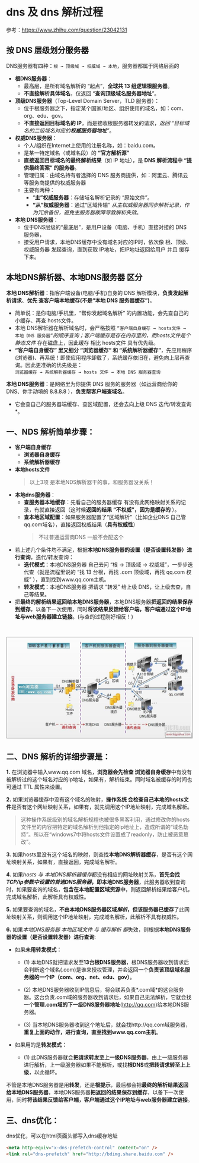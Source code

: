 # dns 及 dns 解析过程

参考：https://www.zhihu.com/question/23042131

## 按 DNS 层级划分服务器
DNS服务器有四种：```根 → 顶级域 → 权威域 → 本地```，服务器都属于网络层面的
* **根DNS服务器**：
    * 最高层，是所有域名解析的 “起点”，**全球共 13 组逻辑根服务器**。
    * **不直接解析具体域名**，仅返回 “**查询顶级域名服务器地址**”。
* **顶级DNS服务器**（Top-Level Domain Server，TLD 服务器）：
    * 位于根服务器之下，指定某个国家/地区、组织使用的域名，如：com、org、edu、gov。
    * **不直接返回目标域名的 IP**，而是接收根服务器转发的请求，*返回 “目标域名的二级域名对应的**权威服务器地址**”*。
* **权威DNS服务器**：
    * 个人/组织在Internet上使用的注册名称，如：baidu.com。
    * 是某一特定域名（或域名段）的 **“官方解析源”** 
    * **直接返回目标域名的最终解析结果**（如 IP 地址），是 **DNS 解析流程中 “提供最终答案” 的服务器**。
    * 管理归属：由域名持有者选择的 DNS 服务商提供，如：阿里云、腾讯云等服务商提供的权威服务器
    * 主要有两种：
        * “**主”权威服务器**：存储域名解析记录的 “原始文件”。
        * **“从”权威服务器**：通过“区域传输” *从主权威服务器同步解析记录，作为冗余备份，避免主服务器故障导致解析失效*。
* **本地 DNS服务器**：
    * 位于DNS层级的“最底层”，是用户设备（电脑、手机）直接对接的 DNS 服务器，
    * 接受用户请求，本地DNS缓存中没有域名对应的IP时，依次像 根、顶级、权威服务器 发起查询，直到获取 IP地址，把IP地址返回给用户 并且 缓存下来。


## 本地DNS解析器、本地DNS服务器 区分
**本地 DNS解析器**：指客户端设备(电脑/手机)自身的 DNS 解析模块，**负责发起解析请求**、**优先 查客户端本地缓存(不是“本地 DNS 服务器缓存”)**。  
* 简单说：是你电脑/手机里，“帮你发起域名解析” 的内置功能，会先查自己的小缓存、再查 hosts文件。  
* 本地 DNS解析器在解析域名时，会严格按照 ```“客户端自身缓存 → hosts文件 → 本地 DNS 服务器”```*的顺序查询；客户端缓存是存在内存里的，而hosts文件是个静态文件* 存在磁盘上，因此缓存 相比 hosts文件 具有优先级。  
* **“客户端自身缓存” 里又细分 “浏览器缓存” 和 “系统解析器缓存”**，先应用程序(浏览器)、再系统！即使应用程序卸载了，系统缓存依旧在，避免向上层再查询。因此更准确的优先级是：<br/>```浏览器缓存 → 系统解析器缓存 → hosts 文件 → 本地 DNS 服务器查询```

**本地 DNS服务器**：是网络里为你提供 DNS 服务的服务器（如运营商给你的 DNS、你手动填的 8.8.8.8 ），**负责帮客户端查域名**。
* 它会查自己的服务器端缓存、查区域配置，还会去向上级 DNS 迭代/转发查询*。


## 一、NDS 解析简单步骤：
* **客户端自身缓存**
    * **浏览器自身缓存**
    * **系统解析器缓存**
* **本地hosts文件**   
    > 以上3项 是本地NDS解析器干的事，和服务器没关系！
* **本地dns服务器**：
    * **查服务器本地缓存**：先看自己的服务器缓存 有没有此网络映射关系的记录，有就直接返回（这时候**返回的结果 “不权威”，因为是缓存的** ）。
    * **查本地区域配置**：如果服务器配置了“区域解析”（比如企业DNS 自己管qq.com域名），直接返回权威结果（**具有权威性**）
        > 不过普通运营商DNS 一般不会配这个
* 若上述几个条件均不满足，根据**本地DNS服务器的设置（是否设置转发器）进行查询**，迭代/转发查询：
    * **迭代模式**：本地DNS服务器 自己去问 “根 → 顶级域 → 权威域”，一步步迭代查（就是流程里说的 “找 13 台根，再找 .com 顶级域，再找 qq.com 权威” ），直到找到www.qq.com主机。
    * **转发模式**：本地DNS服务器 把请求 “转发” 给上级 DNS，让上级去查，自己等结果。
* 把**最终的解析结果返回给本地DNS服务器**，本地DNS服务器**把返回的结果保存到缓存**，以备下一次使用，同时**将该结果反馈给客户端，客户端通过这个IP地址与web服务器建立链接**。(与查的过程刚好相反！)

<br/>


![dns解析过程](./icon/dns.jpeg)

<!-- 下面的步骤貌似 不太准，参考上面的即可！ -->
## 二、DNS 解析的详细步骤是：

**1.** 在浏览器中输入www.qq.com 域名，**浏览器会先检查 浏览器自身缓存**中有没有被解析过的这个域名对应的ip地址，如果有，解析结束。同时域名被缓存的时间也可通过 TTL 属性来设置。

**2.** 如果浏览器缓存中没有这个域名的映射，**操作系统 会检查自己本地的hosts文件**是否有这个网址映射关系，如果有，就先调用这个IP地址映射，完成域名解析。 
> 这种操作系统级别的域名解析规程也被很多黑客利用，通过修改你的hosts文件里的内容把特定的域名解析到他指定的ip地址上，造成所谓的“域名劫持”。所以在“windows7中将hosts文件设置成了readonly，防止被恶意篡改”。

**3.** 如果hosts里没有这个域名的映射，则查找**本地DNS解析器缓存**，是否有这个网址映射关系，如果有，直接返回，完成域名解析。 

**4.** 如果*hosts 与 本地DNS解析器缓存*都没有相应的网址映射关系，**首先会找*TCP/ip参数中设置的首选DNS服务器*，即本地DNS服务器**，此服务器收到查询时，如果要查询的域名，**包含在本地配置区域资源中**，则返回解析结果给客户机，完成域名解析，此解析具有权威性。 

**5.** 如果要查询的域名，**不由本地DNS服务器区域*解析*，但该服务器已缓存**了此网址映射关系，则调用这个IP地址映射，完成域名解析，此解析不具有权威性。 

**6.** 如果*本地DNS服务器 本地区域文件 与 缓存解析 都*失效，则根据**本地DNS服务器的设置（是否设置转发器）进行查询**:

* 如果**未用转发模式：**

    * (1) 本地DNS就把请求发至**13台根DNS服务器**，根DNS服务器收到请求后会判断这个域名(.com)是谁来授权管理，并会返回一个**负责该顶级域名服务器的一个IP（com、org、net、edu、gov）**。

    * (2) 本地DNS服务器收到IP信息后，将会联系负责*.com域*的这台服务器。这台负责.com域的服务器收到请求后，如果自己无法解析，它就会找一个**管理.com域的下一级DNS服务器地址**(http://qq.com)给本地DNS服务器。
    
    * (3) 当本地DNS服务器收到这个地址后，就会找http://qq.com域服务器，**重复上面的动作，进行查询，直至找到www.qq.com主机**。 

* 如果用的是**转发模式：**

    * (1) 此DNS服务器就会**把请求转发至上一级DNS服务器**，由上一级服务器进行解析，上一级服务器如果不能解析，或找**根DNS**或**把转请求转至上上级**，以此循环。


不管是本地DNS服务器是用**转发**，还是**根提示**，最后都会把**最终的解析结果返回给本地DNS服务器**，本地DNS服务器**把返回的结果保存到缓存**，以备下一次使用，同时**将该结果反馈给客户端，客户端通过这个IP地址与web服务器建立链接**。

## 三、dns优化：
dns优化，可以在html页面头部写入dns缓存地址

```html
<meta http-equiv="x-dns-prefetch-control" content="on" />
<link rel="dns-prefetch" href="http://bdimg.share.baidu.com" />
```

